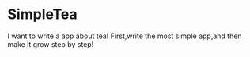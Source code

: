 # SimpleTea

I want to write a app about tea!
First,write the most simple app,and then make it grow step by step!

